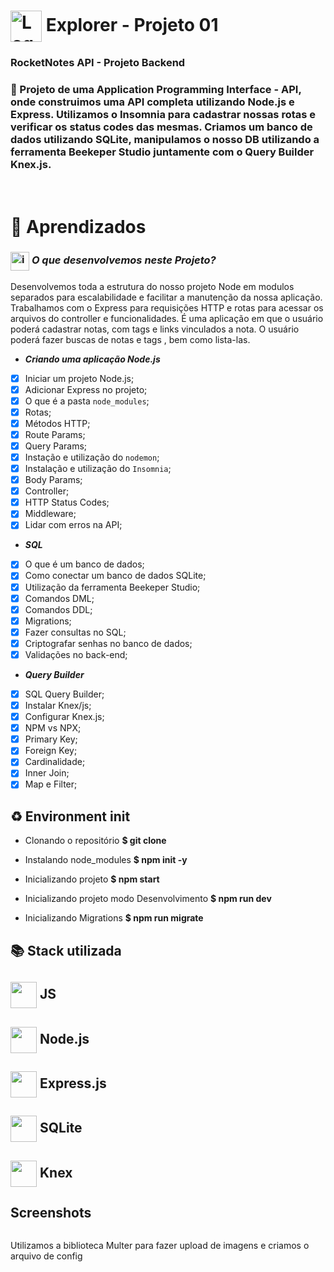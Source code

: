 # <img src="https://imgur.com/X4HdxWx.png"  width="50px" align="center" alt="Logo Explorer em formato de Hexagono Azul com detalhes azul claro"> Explorer - Projeto 01 

### **RocketNotes API - Projeto Backend**

### 📌 Projeto de uma **Application Programming Interface - API**, onde construimos uma API completa utilizando Node.js e Express. Utilizamos o Insomnia para cadastrar nossas rotas e verificar os status codes das mesmas. Criamos um banco de dados utilizando SQLite, manipulamos o nosso DB utilizando a ferramenta **Beekeper Studio** juntamente com o **Query Builder Knex.js**.

# <br>:book: Aprendizados

### <img src="https://imgur.com/VhTBbHg.png" alt="imagem de um notebook" align="center" width="30px"> _**O que desenvolvemos neste Projeto?**_

  Desenvolvemos toda a estrutura do nosso projeto Node em modulos separados para escalabilidade e facilitar a manutenção da nossa aplicação. Trabalhamos com o Express para requisições HTTP e rotas para acessar os arquivos do controller e funcionalidades. É uma aplicação em que o usuário poderá cadastrar notas, com tags e links vinculados a nota. O usuário poderá fazer buscas de notas e tags , bem como lista-las.

* _**Criando uma aplicação Node.js**_
- [x]  Iniciar um projeto Node.js;
- [x]  Adicionar Express no projeto;
- [x]  O que é a pasta `node_modules`;
- [x]  Rotas;
- [x]  Métodos HTTP;
- [x]  Route Params;
- [x]  Query Params;
- [x]  Instação e utilização do `nodemon`;
- [x]  Instalação e utilização do `Insomnia`;
- [x]  Body Params;
- [x]  Controller;
- [x]  HTTP Status Codes;
- [x]  Middleware;
- [x]  Lidar com erros na API;

* _**SQL**_
- [x]  O que é um banco de dados;
- [x]  Como conectar um banco de dados SQLite;
- [x]  Utilização da ferramenta Beekeper Studio;
- [x]  Comandos DML;
- [x]  Comandos DDL;
- [x]  Migrations;
- [x]  Fazer consultas no SQL;
- [x]  Criptografar senhas no banco de dados;
- [x]  Validações no back-end;

* _**Query Builder**_
- [x]  SQL Query Builder;
- [x]  Instalar Knex/js;
- [x]  Configurar Knex.js;
- [x]  NPM vs NPX;
- [x]  Primary Key;
- [x]  Foreign Key;
- [x]  Cardinalidade;
- [x]  Inner Join;
- [x]  Map e Filter;

## ♻️ Environment init

- Clonando o repositório
  **$ git clone**

- Instalando node_modules
  **$ npm init -y**

- Inicializando projeto
  **$ npm start**

- Inicializando projeto modo Desenvolvimento
  **$ npm run dev**

- Inicializando Migrations
  **$ npm run migrate**

## 📚 Stack utilizada

## <img src="" width="42px" align="center">  **JS**
## <img src="" width="42px" align="center">  **Node.js**
## <img src="" width="42px" align="center">  **Express.js**
## <img src="" width="42px" align="center">  **SQLite**
## <img src="" width="42px" align="center">  **Knex**


## Screenshots

<img src="">

Utilizamos a biblioteca Multer para fazer upload de imagens e criamos o arquivo de config 